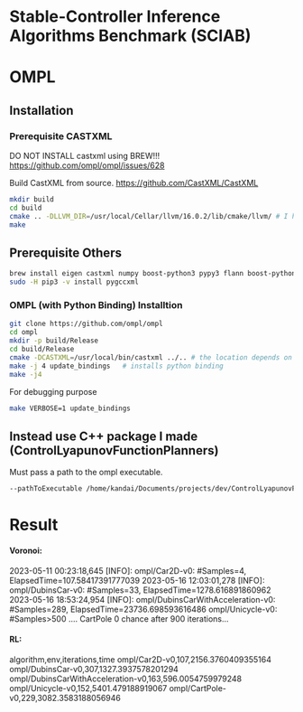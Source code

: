 # Stable-Controller Inference Algorithms Benchmark (SCIAB)


# OMPL
## Installation

### Prerequisite CASTXML
DO NOT INSTALL castxml using BREW!!!
https://github.com/ompl/ompl/issues/628

Build CastXML from source. https://github.com/CastXML/CastXML
```bash
mkdir build
cd build
cmake .. -DLLVM_DIR=/usr/local/Cellar/llvm/16.0.2/lib/cmake/llvm/ # I had to point to the correct directory
make
```

## Prerequisite Others
```bash
brew install eigen castxml numpy boost-python3 pypy3 flann boost-python
sudo -H pip3 -v install pygccxml
```

### OMPL (with Python Binding) Installtion
```bash
git clone https://github.com/ompl/ompl
cd ompl
mkdir -p build/Release
cd build/Release
cmake -DCASTXML=/usr/local/bin/castxml ../.. # the location depends on pc.
make -j 4 update_bindings   # installs python binding
make -j4
```

For debugging purpose
```bash
make VERBOSE=1 update_bindings
```


## Instead use C++ package I made (ControlLyapunovFunctionPlanners)
Must pass a path to the ompl executable.
```bash
--pathToExecutable /home/kandai/Documents/projects/dev/ControlLyapunovFunctionPlanners/build/DubinsCar
```

# Result

#### Voronoi:

2023-05-11 00:23:18,645 [INFO]: ompl/Car2D-v0: #Samples=4, ElapsedTime=107.58417391777039
2023-05-16 12:03:01,278 [INFO]: ompl/DubinsCar-v0: #Samples=33, ElapsedTime=1278.616891860962
2023-05-16 18:53:24,954 [INFO]: ompl/DubinsCarWithAcceleration-v0: #Samples=289, ElapsedTime=23736.698593616486
ompl/Unicycle-v0: #Samples>500 ....
CartPole 0 chance after 900 iterations...

#### RL:

algorithm,env,iterations,time
ompl/Car2D-v0,107,2156.3760409355164
ompl/DubinsCar-v0,307,1327.3937578201294
ompl/DubinsCarWithAcceleration-v0,163,596.0054759979248
ompl/Unicycle-v0,152,5401.479188919067
ompl/CartPole-v0,229,3082.3583188056946
